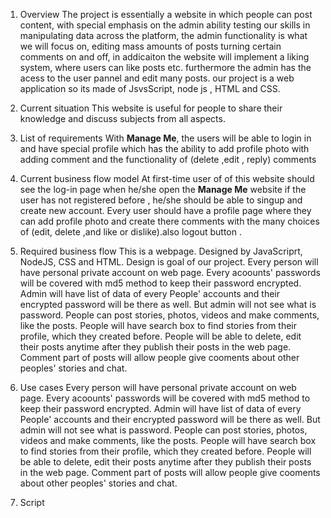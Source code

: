 
1. Overview
   The project is essentially a website in which people can post content, with special emphasis on the admin ability testing our skills in manipulating data across the platform, the admin functionality is what we will focus on, editing mass amounts of posts turning certain comments on and off, in addicaiton the website will implement a liking system, where users can like posts etc. furthermore the admin has the acess to the user pannel and edit many posts.
   our project is a web application so its made of JsvsScript, node js , HTML and CSS.

2. Current situation
   This website is useful for people to share their knowledge and discuss subjects from all aspects.

3. List of requirements
   With **Manage Me**, the users will be able to login in and have special profile which has the ability to add profile photo with adding comment and the functionality of (delete ,edit , reply) comments

4. Current business flow model
   At first-time user of of this website should see the log-in page when he/she open the **Manage Me** website if the user has not registered before , he/she should be able to singup and create new account. Every user should have a profile page where they can add profile photo and create there comments with the many choices of (edit, delete ,and like or dislike).also logout button .

5. Required business flow
   This is a webpage. Designed by JavaScriprt, NodeJS, CSS and HTML. Design is goal of our project.
   Every person will have personal private account on web page. Every acoounts' passwords will be covered with md5 method to keep their password encrypted.
   Admin will have list of data of every People' accounts and their encrypted password will be there as well. But admin will not see what is password. 
   People can post stories, photos, videos and make comments, like the posts. 
   People will have search box to find stories from their profile, which they created before.
   People will be able to delete, edit their posts anytime after they publish their posts in the web page.
   Comment part of posts will allow people give cooments about other peoples' stories and chat.

6. Use cases
   Every person will have personal private account on web page. Every acoounts' passwords will be covered with md5 method to keep their password encrypted.
   Admin will have list of data of every People' accounts and their encrypted password will be there as well. But admin will not see what is password. 
   People can post stories, photos, videos and make comments, like the posts. 
   People will have search box to find stories from their profile, which they created before.
   People will be able to delete, edit their posts anytime after they publish their posts in the web page.
   Comment part of posts will allow people give cooments about other peoples' stories and chat.

7. Script
   